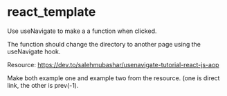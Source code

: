 # react_template

Use useNavigate to make a
a function when clicked. 

The function should change the directory to another page 
using the useNavigate hook.

Resource:
https://dev.to/salehmubashar/usenavigate-tutorial-react-js-aop

Make both example one and example two from the resource. 
(one is direct link, the other is prev(-1).
